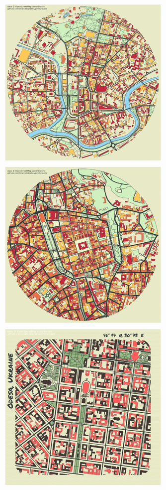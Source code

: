 

![Cambridge Gulf, Australia](https://github.com/SergeyShchus/OSM/blob/main/poster/Kharkiv.png?raw=true)


![Cambridge Gulf, Australia](https://github.com/SergeyShchus/OSM/blob/main/poster/lviv.png?raw=true)


![Cambridge Gulf, Australia](https://github.com/SergeyShchus/OSM/blob/main/poster/odesa%20(1).png?raw=true)
